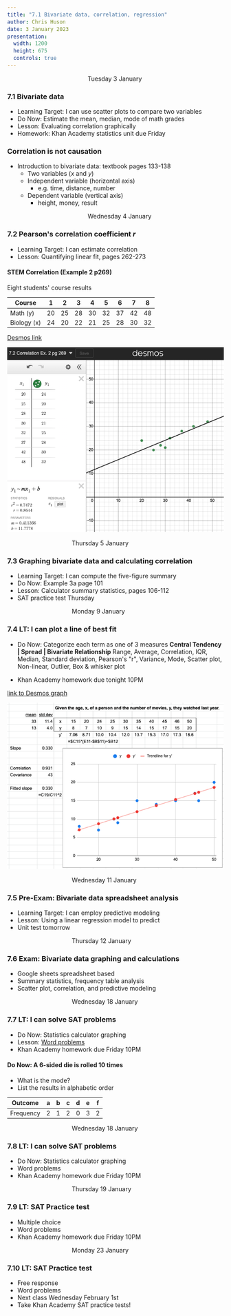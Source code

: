 ```yaml
---
title: "7.1 Bivariate data, correlation, regression"
author: Chris Huson
date: 3 January 2023
presentation:
  width: 1200
  height: 675
  controls: true
---
```


<!-- slide -->
$\hspace{5cm}$ Tuesday 3 January

### 7.1 Bivariate data

- Learning Target: I can use scatter plots to compare two variables
- Do Now: Estimate the mean, median, mode of math grades
- Lesson: Evaluating correlation graphically
- Homework: Khan Academy statistics unit due Friday

<!-- slide -->

### Correlation is not causation

- Introduction to bivariate data: textbook pages 133-138
  - Two variables ($x$ and $y$)
  - Independent variable (horizontal axis)
    - e.g. time, distance, number
  - Dependent variable (vertical axis)
    - height, money, result

<!-- slide -->

$\hspace{5cm}$ Wednesday 4 January

### 7.2 Pearson's correlation coefficient $r$

- Learning Target: I can estimate correlation
- Lesson: Quantifying linear fit, pages 262-273

<!-- slide -->

#### STEM Correlation (Example 2 p269)

Eight students' course results

| Course | 1 | 2 | 3 | 4 | 5 | 6 | 7 | 8 |
| --- | --- | --- | --- | --- | --- | --- | --- | --- |
| Math (y) | 20 | 25 | 28 | 30 | 32 | 37 | 42 | 48 |
| Biology (x) | 24 | 20 | 22 | 21 | 25 | 28 | 30 | 32 |


[Desmos link](https://www.desmos.com/calculator/kbjsrfa0hc)

<!-- slide -->

![scatterplot](../images/desmos-correlation.png)

<!-- slide -->

$\hspace{4cm}$ Thursday 5 January

### 7.3 Graphing bivariate data and calculating correlation

- Learning Target: I can compute the five-figure summary
- Do Now: Example 3a page 101
- Lesson: Calculator summary statistics, pages 106-112
- SAT practice test Thursday

<!-- slide -->

$\hspace{4cm}$ Monday 9 January

### 7.4 LT: I can plot a line of best fit

- Do Now: Categorize each term as one of 3 measures
**Central Tendency | Spread | Bivariate Relationship**
Range, Average, Correlation, IQR, Median, Standard deviation, Pearson's "r", Variance, Mode, Scatter plot,
Non-linear, Outlier, Box & whisker plot

- Khan Academy homework due tonight 10PM

<!-- slide -->

[link to Desmos graph](https://www.desmos.com/calculator/thq0jrxmy2)

<!-- slide -->

![Investigation 5 Solution](../images/Investigation5-pg275.png)

<!-- slide -->

$\hspace{4cm}$ Wednesday 11 January

### 7.5 Pre-Exam: Bivariate data spreadsheet analysis

- Learning Target: I can employ predictive modeling
- Lesson: Using a linear regression model to predict
- Unit test tomorrow

<!-- slide -->

$\hspace{4cm}$ Thursday 12 January

### 7.6 Exam: Bivariate data graphing and calculations

- Google sheets spreadsheet based
- Summary statistics, frequency table analysis
- Scatter plot, correlation, and predictive modeling

<!-- slide -->

$\hspace{4cm}$ Wednesday 18 January

### 7.7 LT: I can solve SAT problems

- Do Now: Statistics calculator graphing
- Lesson: [Word problems](7-7SAT-stats-word-problems)
- Khan Academy homework due Friday 10PM

<!-- slide -->

#### Do Now: A 6-sided die is rolled 10 times

- What is the mode?
- List the results in alphabetic order

| Outcome | a | b | c | d | e | f |
| --- | --- | --- | --- | --- | --- | --- |
| Frequency | 2 | 1 | 2 | 0 | 3 | 2 |

<!-- slide -->

$\hspace{4cm}$ Wednesday 18 January

### 7.8 LT: I can solve SAT problems

- Do Now: Statistics calculator graphing
- Word problems
- Khan Academy homework due Friday 10PM

<!-- slide -->

$\hspace{4cm}$ Thursday 19 January

### 7.9 LT: SAT Practice test

- Multiple choice
- Word problems
- Khan Academy homework due Friday 10PM

<!-- slide -->

$\hspace{4cm}$ Monday 23 January

### 7.10 LT: SAT Practice test

- Free response
- Word problems
- Next class Wednesday February 1st
- Take Khan Academy SAT practice tests!
